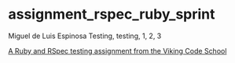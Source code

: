 assignment_rspec_ruby_sprint
============================
Miguel de Luis Espinosa
Testing, testing, 1, 2, 3

[A Ruby and RSpec testing assignment from the Viking Code School](http://www.vikingcodeschool.com)
